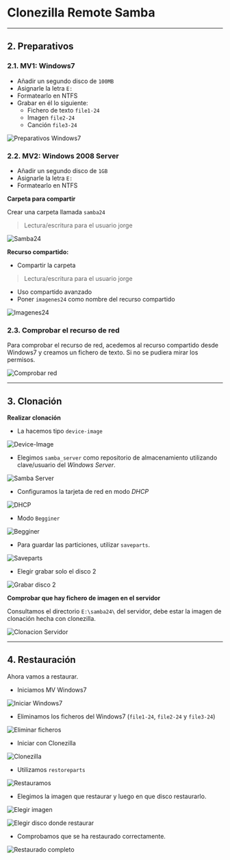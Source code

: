 
# Clonezilla Remote Samba

---

## 2. Preparativos

### 2.1. MV1: Windows7

* Añadir un segundo disco de `100MB`
* Asignarle la letra `E:`
* Formatearlo en NTFS
* Grabar en él lo siguiente:
  * Fichero de texto `file1-24`
  * Imagen `file2-24`
  * Canción `file3-24`

![Preparativos Windows7](./images/ficheros-e.png)

### 2.2. MV2: Windows 2008 Server

*  Añadir un segundo disco de `1GB`
* Asignarle la letra `E:`
* Formatearlo en NTFS

**Carpeta para compartir**

Crear una carpeta llamada `samba24`

> Lectura/escritura para el usuario jorge

![Samba24](./images/samba24.png)


**Recurso compartido:**

* Compartir la carpeta

> Lectura/escritura para el usuario jorge

* Uso compartido avanzado
* Poner `imagenes24` como nombre del recurso compartido

![Imagenes24](./images/imagenes24.png)


### 2.3. Comprobar el recurso de red

Para comprobar el recurso de red, acedemos al recurso compartido desde Windows7 y creamos un fichero de texto. Si no se pudiera mirar los permisos.

![Comprobar red](./images/funciona-23.png)

---

## 3. Clonación

**Realizar clonación**

* La hacemos tipo `device-image`

![Device-Image](./images/device-image.png)

* Elegimos `samba_server` como repositorio de almacenamiento utilizando clave/usuario del *Windows Server*.

![Samba Server](./images/samba-server.png)

* Configuramos la tarjeta de red en modo *DHCP*

![DHCP](./images/dhcp.png)

* Modo `Begginer`

![Begginer](./images/begginer.png)

* Para guardar las particiones, utilizar `saveparts`.

![Saveparts](./images/saveparts.png)

* Elegir grabar solo el disco 2

![Grabar disco 2](./images/disco2.png)

**Comprobar que hay fichero de imagen en el servidor**

Consultamos el directorio `E:\samba24\` del servidor, debe estar la imagen de clonación hecha con clonezilla.

![Clonacion Servidor](./images/imagen-clonacion.png)

---

## 4. Restauración

Ahora vamos a restaurar.

* Iniciamos MV Windows7

![Iniciar Windows7](./images/iniciar-4.png)

* Eliminamos los ficheros del Windows7 (`file1-24`, `file2-24` y `file3-24`)

![Eliminar ficheros](./images/borrar-4.png)

* Iniciar con Clonezilla

![Clonezilla](./images/clonezilla-4.png)

* Utilizamos `restoreparts`

![Restauramos](./images/restaurar-4.png)

* Elegimos la imagen que restaurar y luego en que disco restaurarlo.

![Elegir imagen](./images/restaurar-img-4.png)

![Elegir disco donde restaurar](./images/part-restau-4.png)

* Comprobamos que se ha restaurado correctamente.

![Restaurado completo](./images/restaurado-completo-4.png)
